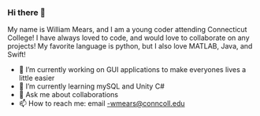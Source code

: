 ### Hi there 👋
My name is William Mears, and I am a young coder attending Connecticut College!
I have always loved to code, and would love to collaborate on any projects!
My favorite language is python, but I also love MATLAB, Java, and Swift!
- 🔭 I’m currently working on GUI applications to make everyones lives a little easier
- 🌱 I’m currently learning mySQL and Unity C#
- 💬 Ask me about collaborations
- 📫 How to reach me: email -wmears@conncoll.edu
